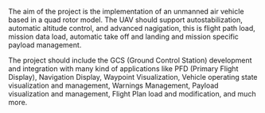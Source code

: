 The aim of the project is the implementation of an unmanned air vehicle based in a quad rotor model. The UAV should support autostabilization, automatic altitude control, and advanced nagigation, this is flight path load, mission data load, automatic take off and landing and mission specific payload management.

The project should include the GCS (Ground Control Station) development and integration with many kind of applications like PFD (Primary Flight Display), Navigation Display, Waypoint Visualization, Vehicle operating state visualization and management, Warnings Management, Payload visualization and management, Flight Plan load and modification, and much more.